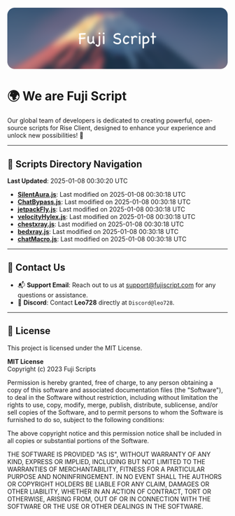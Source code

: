 ![Banner](.github/b.webp)

# 🌍 **We are Fuji Script**

Our global team of developers is dedicated to creating powerful, open-source scripts for Rise Client, designed to enhance your experience and unlock new possibilities! 🌟

---
<!-- SCRIPTS_NAVIGATION_START -->
## 📂 **Scripts Directory Navigation**

**Last Updated**: 2025-01-08 00:30:20 UTC

- **[SilentAura.js](scripts/SilentAura.js)**: Last modified on 2025-01-08 00:30:18 UTC
- **[ChatBypass.js](scripts/ChatBypass.js)**: Last modified on 2025-01-08 00:30:18 UTC
- **[jetpackFly.js](scripts/jetpackFly.js)**: Last modified on 2025-01-08 00:30:18 UTC
- **[velocityHylex.js](scripts/velocityHylex.js)**: Last modified on 2025-01-08 00:30:18 UTC
- **[chestxray.js](scripts/chestxray.js)**: Last modified on 2025-01-08 00:30:18 UTC
- **[bedxray.js](scripts/bedxray.js)**: Last modified on 2025-01-08 00:30:18 UTC
- **[chatMacro.js](scripts/chatMacro.js)**: Last modified on 2025-01-08 00:30:18 UTC

<!-- SCRIPTS_NAVIGATION_END -->

---

## 💬 **Contact Us**  
- 📬 **Support Email**: Reach out to us at [support@fujiscript.com](mailto:support@fujiscript.com) for any questions or assistance.  
- 💬 **Discord**: Contact **Leo728** directly at `Discord@leo728`.

---

## 📜 **License**

This project is licensed under the MIT License.  

**MIT License**  
Copyright (c) 2023 Fuji Scripts  

Permission is hereby granted, free of charge, to any person obtaining a copy of this software and associated documentation files (the "Software"), to deal in the Software without restriction, including without limitation the rights to use, copy, modify, merge, publish, distribute, sublicense, and/or sell copies of the Software, and to permit persons to whom the Software is furnished to do so, subject to the following conditions:  

The above copyright notice and this permission notice shall be included in all copies or substantial portions of the Software.  

THE SOFTWARE IS PROVIDED "AS IS", WITHOUT WARRANTY OF ANY KIND, EXPRESS OR IMPLIED, INCLUDING BUT NOT LIMITED TO THE WARRANTIES OF MERCHANTABILITY, FITNESS FOR A PARTICULAR PURPOSE AND NONINFRINGEMENT. IN NO EVENT SHALL THE AUTHORS OR COPYRIGHT HOLDERS BE LIABLE FOR ANY CLAIM, DAMAGES OR OTHER LIABILITY, WHETHER IN AN ACTION OF CONTRACT, TORT OR OTHERWISE, ARISING FROM, OUT OF OR IN CONNECTION WITH THE SOFTWARE OR THE USE OR OTHER DEALINGS IN THE SOFTWARE.  
